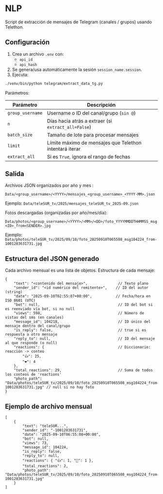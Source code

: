 # NLP

Script de extracción de mensajes de Telegram (canales / grupos) usando Telethon.

## Configuración

1. Crea un archivo `.env` con:
	 - `api_id`
	 - `api_hash`
2. Se genera/usa automáticamente la sesión `session_name.session`.
3. Ejecuta:

```bash
./venv/bin/python telegram/extract_data_tg.py
```

Parámetros:

| Parámetro | Descripción |
|-----------|-------------|
| `group_username` | Username o ID del canal/grupo (`sin @`) |
| `n` | Días hacia atrás a extraer (si `extract_all=False`) |
| `batch_size` | Tamaño de lote para procesar mensajes |
| `limit` | Límite máximo de mensajes que Telethon intentará iterar |
| `extract_all` | Si es `True`, ignora el rango de fechas |

## Salida

Archivos JSON organizados por año y mes :

`Data/<group_username>/<YYYY>/mensajes_<group_username>_<YYYY-MM>.json`

Ejemplo: `Data/teleSUR_tv/2025/mensajes_teleSUR_tv_2025-09.json`

Fotos descargadas (organizadas por año/mes/día):

`Data/photos/<group_username>/<YYYY>/<MM>/<DD>/foto_YYYYMMDDTHHMMSS_msg<ID>_from<SENDER>.jpg`

Ejemplo:
`Data/photos/teleSUR_tv/2025/09/10/foto_20250910T065508_msg104224_from-1001283631731.jpg`

## Estructura del JSON generado

Cada archivo mensual es una lista de objetos. Estructura de cada mensaje:

```jsonc
{
	"text": "<contenido del mensaje>",              // Texto plano 
	"sender_id": "<id numérico del remitente>",    // ID del autor (string)
	"date": "2025-09-10T02:55:07+00:00",           // Fecha/hora en ISO 8601 (UTC)
	"bot": null,                                    // ID del bot si es reenviado vía bot, si no null
	"views": 598,                                   // Número de vistas del sms (en canales)
	"message_id": 104218,                           // ID único del mensaje dentro del canal/grupo
	"is_reply": false,                              // true si es respuesta a otro mensaje
	"reply_to": null,                               // ID del mensaje al que responde (o null)
	"reactions": {                                  // Diccionario: reacción -> conteo
		"👍": 25,
		"❤": 4
	},
	"total_reactions": 29,                          // Suma de todos los conteos de 'reactions'
	"photo_path": "Data/photos/teleSUR_tv/2025/09/10/foto_20250910T065508_msg104224_from-1001283631731.jpg" // null si no hay foto
}
```

## Ejemplo de archivo mensual

```jsonc
[
	{
		"text": "teleSUR...",
		"sender_id": "-1001283631731",
		"date": "2025-09-10T06:55:08+00:00",
		"bot": null,
		"views": 73,
		"message_id": 104224,
		"is_reply": false,
		"reply_to": null,
		"reactions": { "👍": 1, "🤔": 1 },
		"total_reactions": 2,
		"photo_path": "Data/photos/teleSUR_tv/2025/09/10/foto_20250910T065508_msg104224_from-1001283631731.jpg"
	}
]
```
